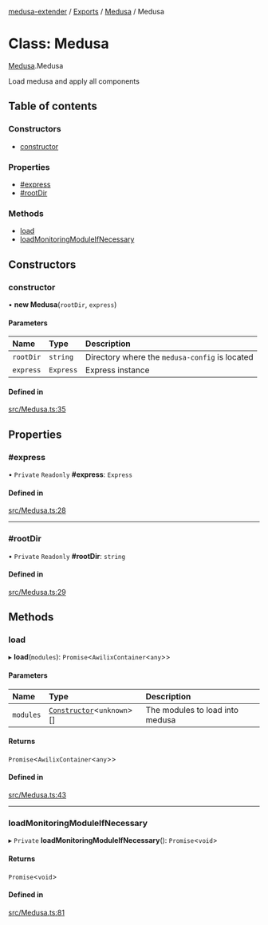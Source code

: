 [medusa-extender](../README.md) / [Exports](../modules.md) / [Medusa](../modules/Medusa.md) / Medusa

# Class: Medusa

[Medusa](../modules/Medusa.md).Medusa

Load medusa and apply all components

## Table of contents

### Constructors

- [constructor](Medusa.Medusa-1.md#constructor)

### Properties

- [#express](Medusa.Medusa-1.md##express)
- [#rootDir](Medusa.Medusa-1.md##rootdir)

### Methods

- [load](Medusa.Medusa-1.md#load)
- [loadMonitoringModuleIfNecessary](Medusa.Medusa-1.md#loadmonitoringmoduleifnecessary)

## Constructors

### constructor

• **new Medusa**(`rootDir`, `express`)

#### Parameters

| Name | Type | Description |
| :------ | :------ | :------ |
| `rootDir` | `string` | Directory where the `medusa-config` is located |
| `express` | `Express` | Express instance |

#### Defined in

[src/Medusa.ts:35](https://github.com/adrien2p/medusa-extender/blob/c92cd38/src/Medusa.ts#L35)

## Properties

### #express

• `Private` `Readonly` **#express**: `Express`

#### Defined in

[src/Medusa.ts:28](https://github.com/adrien2p/medusa-extender/blob/c92cd38/src/Medusa.ts#L28)

___

### #rootDir

• `Private` `Readonly` **#rootDir**: `string`

#### Defined in

[src/Medusa.ts:29](https://github.com/adrien2p/medusa-extender/blob/c92cd38/src/Medusa.ts#L29)

## Methods

### load

▸ **load**(`modules`): `Promise`<`AwilixContainer`<`any`\>\>

#### Parameters

| Name | Type | Description |
| :------ | :------ | :------ |
| `modules` | [`Constructor`](../modules/core_types.md#constructor)<`unknown`\>[] | The modules to load into medusa |

#### Returns

`Promise`<`AwilixContainer`<`any`\>\>

#### Defined in

[src/Medusa.ts:43](https://github.com/adrien2p/medusa-extender/blob/c92cd38/src/Medusa.ts#L43)

___

### loadMonitoringModuleIfNecessary

▸ `Private` **loadMonitoringModuleIfNecessary**(): `Promise`<`void`\>

#### Returns

`Promise`<`void`\>

#### Defined in

[src/Medusa.ts:81](https://github.com/adrien2p/medusa-extender/blob/c92cd38/src/Medusa.ts#L81)
